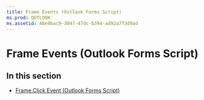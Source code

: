 ```yaml
---
title: Frame Events (Outlook Forms Script)
ms.prod: OUTLOOK
ms.assetid: 48e9bac9-3047-47dc-b394-ad92a7f3d9ad
---
```



# Frame Events (Outlook Forms Script)

## In this section


-  [Frame.Click Event (Outlook Forms Script)](frame-click-event-outlook-forms-script.md)
    

